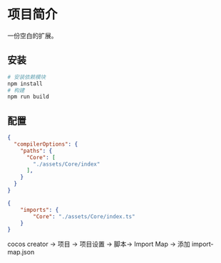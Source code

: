 # 项目简介

一份空白的扩展。

## 安装

```bash
# 安装依赖模块
npm install
# 构建
npm run build
```

## 配置
 
```  tsconfig.json
{
  "compilerOptions": {
    "paths": {
      "Core": [
        "./assets/Core/index"
      ],
    }
  }
}
```
 
``` import-map.json
{
    "imports": {
        "Core": "./assets/Core/index.ts"
    }
}
```

cocos creator -> 项目 -> 项目设置 -> 脚本-> Import Map -> 添加 import-map.json
